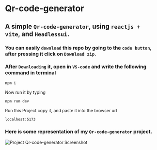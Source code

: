 # Qr-code-generator
 
## A simple `Qr-code-generator`, using `reactjs + vite`, and `Headlessui`.

### You can  easily `download` this repo by going to the `code button`, after pressing it click on `Download zip`.

### After `Downloading` it, open in `VS-code` and write the following command in terminal
```bash
npm i
```
Now run it by typing

```bash
npm run dev
```
Run this Project copy it, and paste it into the browser url
```bash
localhost:5173
```

### Here is some representation of my `Qr-code-generator` project.

![Project `Qr-code-generator` Screenshot](src/assets/Screenshot.png)

